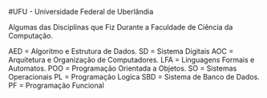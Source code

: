 #UFU - Universidade Federal de Uberlândia

Algumas das Disciplinas que Fiz Durante a Faculdade de Ciência da Computação.

AED = Algoritmo e Estrutura de Dados.
SD = Sistema Digitais
AOC = Arquitetura e Organização de Computadores.
LFA = Linguagens Formais e Automatos.
POO = Programação Orientada a Objetos.
SO = Sistemas Operacionais
PL = Programação Logica
SBD = Sistema de Banco de Dados.
PF = Programação Funcional
